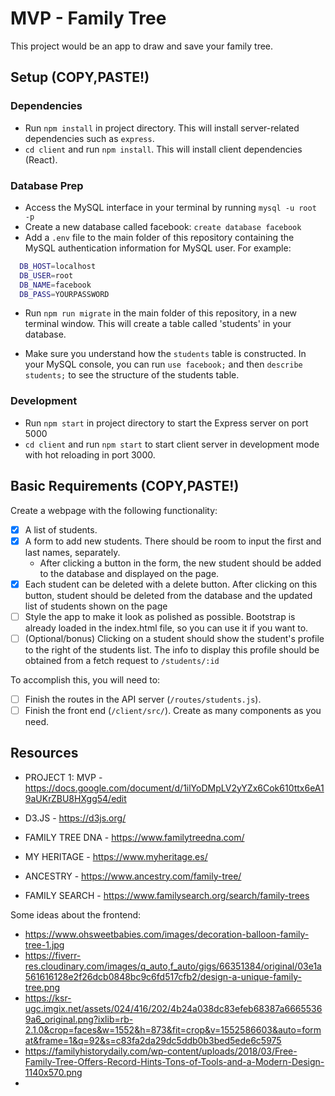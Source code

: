# MVP - Family Tree

This project would be an app to draw and save your family tree.

## Setup (COPY,PASTE!)

### Dependencies

- Run `npm install` in project directory. This will install server-related dependencies such as `express`.
- `cd client` and run `npm install`. This will install client dependencies (React).

### Database Prep

- Access the MySQL interface in your terminal by running `mysql -u root -p`
- Create a new database called facebook: `create database facebook`
- Add a `.env` file to the main folder of this repository containing the MySQL authentication information for MySQL user. For example:

```bash
  DB_HOST=localhost
  DB_USER=root
  DB_NAME=facebook
  DB_PASS=YOURPASSWORD
```

- Run `npm run migrate` in the main folder of this repository, in a new terminal window. This will create a table called 'students' in your database.

- Make sure you understand how the `students` table is constructed. In your MySQL console, you can run `use facebook;` and then `describe students;` to see the structure of the students table.

### Development

- Run `npm start` in project directory to start the Express server on port 5000
- `cd client` and run `npm start` to start client server in development mode with hot reloading in port 3000.

## Basic Requirements (COPY,PASTE!)

Create a webpage with the following functionality:

- [x] A list of students.
- [x] A form to add new students. There should be room to input the first and last names, separately.
  - After clicking a button in the form, the new student should be added to the database and displayed on the page.
- [x] Each student can be deleted with a delete button. After clicking on this button, student should be deleted from the database and the updated list of students shown on the page
- [ ] Style the app to make it look as polished as possible. Bootstrap is already loaded in the index.html file, so you can use it if you want to.
- [ ] (Optional/bonus) Clicking on a student should show the student's profile to the right of the students list. The info to display this profile should be obtained from a fetch request to `/students/:id`

To accomplish this, you will need to:

- [ ] Finish the routes in the API server (`/routes/students.js`).
- [ ] Finish the front end (`/client/src/`). Create as many components as you need.

## Resources

- PROJECT 1: MVP - https://docs.google.com/document/d/1ilYoDMpLV2yYZx6Cok610ttx6eA19aUKrZBU8HXgg54/edit

- D3.JS - https://d3js.org/
- FAMILY TREE DNA - https://www.familytreedna.com/
- MY HERITAGE - https://www.myheritage.es/
- ANCESTRY - https://www.ancestry.com/family-tree/
- FAMILY SEARCH - https://www.familysearch.org/search/family-trees

Some ideas about the frontend:
- https://www.ohsweetbabies.com/images/decoration-balloon-family-tree-1.jpg
- https://fiverr-res.cloudinary.com/images/q_auto,f_auto/gigs/66351384/original/03e1a561616128e2f26dcb0848bc9c6fd517cfb2/design-a-unique-family-tree.png
- https://ksr-ugc.imgix.net/assets/024/416/202/4b24a038dc83efeb68387a66655369a6_original.png?ixlib=rb-2.1.0&crop=faces&w=1552&h=873&fit=crop&v=1552586603&auto=format&frame=1&q=92&s=c83fa2da29dc5ddb0b3bed5ede6c5975
- https://familyhistorydaily.com/wp-content/uploads/2018/03/Free-Family-Tree-Offers-Record-Hints-Tons-of-Tools-and-a-Modern-Design-1140x570.png
- 





